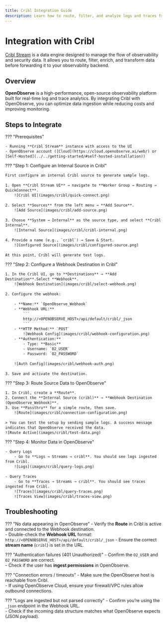 ```yaml
---
title: Cribl Integration Guide
description: Learn how to route, filter, and analyze logs and traces from Cribl into OpenObserve using a webhook destination.
---
```


# Integration with Cribl

[Cribl Stream](https://cribl.io/) is a data engine designed to manage the flow of observability and security data. It allows you to route, filter, enrich, and transform data before forwarding it to your observability backend.  

## Overview

**OpenObserve** is a high-performance, open-source observability platform built for real-time log and trace analytics. By integrating Cribl with OpenObserve, you can optimize data ingestion while reducing costs and improving monitoring.  

## Steps to Integrate

???  "Prerequisites"

    - Running **Cribl Stream** instance with access to the UI  
    - OpenObserve account ([Cloud](https://cloud.openobserve.ai/web/) or [Self-Hosted](../../getting-started/#self-hosted-installation))

???  "Step 1: Configure an Internal Source in Cribl"

    First configure an internal Cribl source to generate sample logs.

    1. Open **Cribl Stream UI** → navigate to **Worker Group → Routing → QuickConnect**.  
        ![Cribl UI](images/cribl/quick-connect.png)

    2. Select **Sources** from the left menu → **Add Source**.  
        ![Add Source](images/cribl/add-source.png)

    3. Choose **System → Internal** as the source type, and select **Cribl Internal**.  
        ![Internal Source](images/cribl/cribl-internal.png)

    4. Provide a name (e.g., `cribl`) → Save & Start.  
        ![Configured Source](images/cribl/configured-source.png)

    At this point, Cribl will generate test logs.

???  "Step 2: Configure a Webhook Destination in Cribl"

    1. In the Cribl UI, go to **Destinations** → **Add Destination**.Select **Webhook**.  
        ![Webhook Destination](images/cribl/select-webhook.png)

    2. Configure the webhook:  

        - **Name:** `OpenObserve_Webhook`  
        - **Webhook URL:**  
            ```
            http://<OPENOBSERVE_HOST>/api/default/cribl/_json
            ```
        - **HTTP Method:** `POST`
            ![Webhook Config](images/cribl/webhook-configuration.png)    
        - **Authentication:**  
            - Type: **Basic**  
            - Username: `O2_USER`  
            - Password: `O2_PASSWORD`  

        ![Auth Config](images/cribl/webhook-auth.png)  

    3. Save and activate the destination.

???  "Step 3: Route Source Data to OpenObserve"

    1. In Cribl, create a **Route**.  
    2. Connect the **Internal Source (cribl)** → **Webhook Destination (OpenObserve_Webhook)**.  
    3. Use **Passthru** for a simple route, then save.  
        ![Route](images/cribl/connection-configuration.png)

    > You can test the setup by sending sample logs. A success message indicates that OpenObserve received the data.  
    ![Route Active](images/cribl/test-data.png)

???  "Step 4: Monitor Data in OpenObserve"

    - Query Logs
        - Go to **Logs → Streams → cribl**. You should see logs ingested from Cribl.  
        ![Logs](images/cribl/query-logs.png)

    - Query Traces
        - Go to **Traces → Streams → cribl**. You should see traces ingested from Cribl.  
        ![Traces](images/cribl/query-traces.png)  
        ![Traces View](images/cribl/traces-view.png)  

## Troubleshooting

??? "No data appearing in OpenObserve"
    - Verify the **Route** in Cribl is active and connected to the Webhook destination.  
    - Double-check the **Webhook URL** format:  
        ```
        http://<OPENOBSERVE_HOST>/api/default/cribl/_json
        ```
    - Ensure the correct **stream name** (`cribl`) is set in the URL.  

??? "Authentication failures (401 Unauthorized)"
    - Confirm the `O2_USER` and `O2_PASSWORD` are correct.  
    - Check if the user has **ingest permissions** in OpenObserve.  

??? "Connection errors / timeouts"
    - Make sure the OpenObserve host is reachable from Cribl.  
    - If using OpenObserve Cloud, ensure your firewall/VPC rules allow outbound connections.  

??? "Logs are ingested but not parsed correctly"
    - Confirm you’re using the `_json` endpoint in the Webhook URL.  
    - Check if the incoming data structure matches what OpenObserve expects (JSON payload).  

